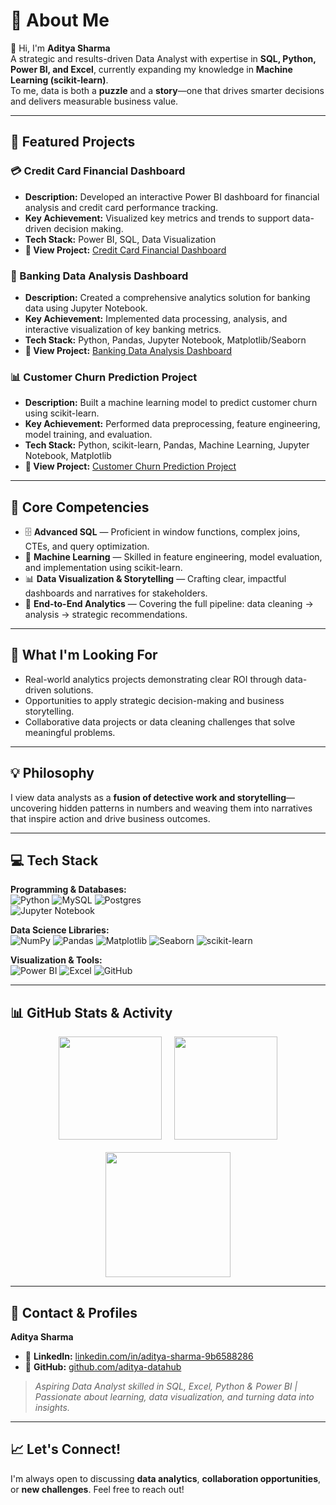 # 💫 About Me

👋 Hi, I'm **Aditya Sharma**  
A strategic and results-driven Data Analyst with expertise in **SQL, Python, Power BI, and Excel**, currently expanding my knowledge in **Machine Learning (scikit-learn)**.  
To me, data is both a **puzzle** and a **story**—one that drives smarter decisions and delivers measurable business value.

---

## 🚀 Featured Projects

### 💳 Credit Card Financial Dashboard
- **Description:** Developed an interactive Power BI dashboard for financial analysis and credit card performance tracking.  
- **Key Achievement:** Visualized key metrics and trends to support data-driven decision making.  
- **Tech Stack:** Power BI, SQL, Data Visualization  
- **🔗 View Project:** [Credit Card Financial Dashboard](https://github.com/aditya-datahub/Credit_Card_Financial_Dashboard)

### 🏦 Banking Data Analysis Dashboard
- **Description:** Created a comprehensive analytics solution for banking data using Jupyter Notebook.  
- **Key Achievement:** Implemented data processing, analysis, and interactive visualization of key banking metrics.  
- **Tech Stack:** Python, Pandas, Jupyter Notebook, Matplotlib/Seaborn  
- **🔗 View Project:** [Banking Data Analysis Dashboard](https://github.com/aditya-datahub/Banking-Project-Data-Analysis-Dashboard)

### 📊 Customer Churn Prediction Project
- **Description:** Built a machine learning model to predict customer churn using scikit-learn.  
- **Key Achievement:** Performed data preprocessing, feature engineering, model training, and evaluation.  
- **Tech Stack:** Python, scikit-learn, Pandas, Machine Learning, Jupyter Notebook, Matplotlib  
- **🔗 View Project:** [Customer Churn Prediction Project](https://github.com/aditya-datahub/Customer-Churn-Prediction-Project)

---

## 🔧 Core Competencies

- 🗄️ **Advanced SQL** — Proficient in window functions, complex joins, CTEs, and query optimization.  
- 🤖 **Machine Learning** — Skilled in feature engineering, model evaluation, and implementation using scikit-learn.  
- 📊 **Data Visualization & Storytelling** — Crafting clear, impactful dashboards and narratives for stakeholders.  
- 🔎 **End-to-End Analytics** — Covering the full pipeline: data cleaning → analysis → strategic recommendations.  

---

## 🎯 What I'm Looking For

- Real-world analytics projects demonstrating clear ROI through data-driven solutions.  
- Opportunities to apply strategic decision-making and business storytelling.  
- Collaborative data projects or data cleaning challenges that solve meaningful problems.  

---

## 💡 Philosophy

I view data analysts as a **fusion of detective work and storytelling**—uncovering hidden patterns in numbers and weaving them into narratives that inspire action and drive business outcomes.

---

## 💻 Tech Stack

**Programming & Databases:**  
![Python](https://img.shields.io/badge/python-3670A0?style=flat-square&logo=python&logoColor=ffdd54) 
![MySQL](https://img.shields.io/badge/mysql-4479A1.svg?style=flat-square&logo=mysql&logoColor=white) 
![Postgres](https://img.shields.io/badge/postgres-%23316192.svg?style=flat-square&logo=postgresql&logoColor=white)  
![Jupyter Notebook](https://img.shields.io/badge/Jupyter-FA5D03?style=flat-square&logo=jupyter&logoColor=white)

**Data Science Libraries:**  
![NumPy](https://img.shields.io/badge/numpy-%23013243.svg?style=flat-square&logo=numpy&logoColor=white) 
![Pandas](https://img.shields.io/badge/pandas-%23150458.svg?style=flat-square&logo=pandas&logoColor=white) 
![Matplotlib](https://img.shields.io/badge/Matplotlib-%23ffffff.svg?style=flat-square&logo=Matplotlib&logoColor=black) 
![Seaborn](https://img.shields.io/badge/Seaborn-4B8BBE.svg?style=flat-square&logo=python&logoColor=white) 
![scikit-learn](https://img.shields.io/badge/scikit--learn-%23F7931E.svg?style=flat-square&logo=scikit-learn&logoColor=white)  

**Visualization & Tools:**  
![Power BI](https://img.shields.io/badge/power_bi-F2C811?style=flat-square&logo=powerbi&logoColor=black) 
![Excel](https://img.shields.io/badge/Microsoft_Excel-217346?style=flat-square&logo=microsoft-excel&logoColor=white) 
![GitHub](https://img.shields.io/badge/github-%23121011.svg?style=flat-square&logo=github&logoColor=white)  

---

## 📊 GitHub Stats & Activity

<div align="center" style="display: flex; justify-content: center; gap: 20px; flex-wrap: wrap;"> 
  <!-- Stats -->
  <img src="https://github-readme-stats.vercel.app/api?username=aditya-datahub&theme=gruvbox&hide_border=true" height="165" /> 
  <!-- Activity Graph -->
  <img src="https://github-readme-activity-graph.vercel.app/graph?username=aditya-datahub&theme=gruvbox&hide_border=true" height="165" /> 
  <!-- Languages -->
  <img src="https://github-readme-stats.vercel.app/api/top-langs/?username=aditya-datahub&theme=gruvbox&hide_border=true&layout=compact" height="200" />
</div>

---

## 👤 Contact & Profiles

**Aditya Sharma**  
- 💼 **LinkedIn:** [linkedin.com/in/aditya-sharma-9b6588286](https://linkedin.com/in/aditya-sharma-9b6588286)  
- 🐙 **GitHub:** [github.com/aditya-datahub](https://github.com/aditya-datahub)  

> *Aspiring Data Analyst skilled in SQL, Excel, Python & Power BI | Passionate about learning, data visualization, and turning data into insights.*

---

## 📈 Let's Connect!

I'm always open to discussing **data analytics**, **collaboration opportunities**, or **new challenges**. Feel free to reach out!
